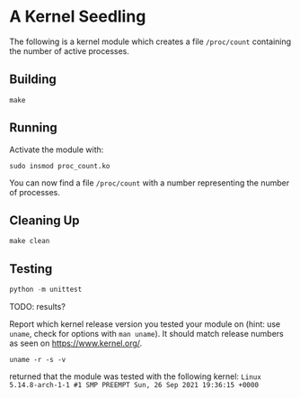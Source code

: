 # A Kernel Seedling
The following is a kernel module which creates a file `/proc/count` containing the number of active processes.

## Building
```shell
make
```

## Running
Activate the module with:
```shell
sudo insmod proc_count.ko
```

You can now find a file `/proc/count` with a number representing the number of processes.

## Cleaning Up
```shell
make clean
```

## Testing
```python
python -m unittest
```
TODO: results?

Report which kernel release version you tested your module on
(hint: use `uname`, check for options with `man uname`).
It should match release numbers as seen on https://www.kernel.org/.

```shell
uname -r -s -v
```
returned that the module was tested with the following kernel:
`Linux 5.14.8-arch-1-1 #1 SMP PREEMPT Sun, 26 Sep 2021 19:36:15 +0000`
